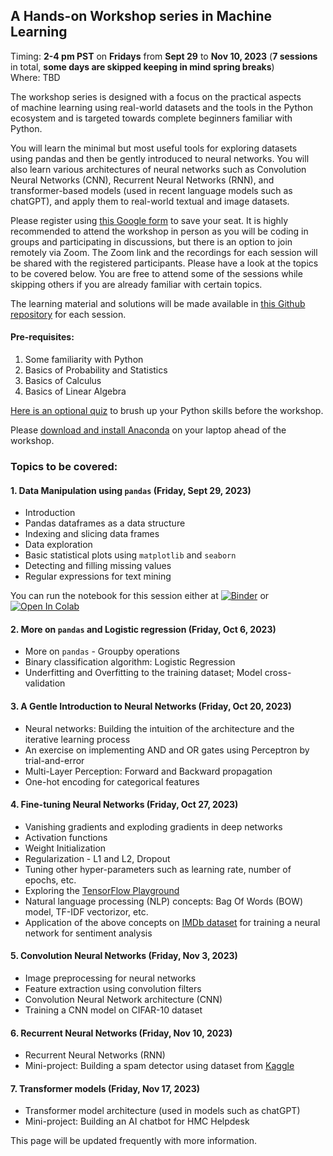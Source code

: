 ## A Hands-on Workshop series in Machine Learning 
Timing: **2-4 pm PST** on **Fridays** from **Sept 29** to **Nov 10, 2023** (**7 sessions** in total, **some days are skipped keeping in mind spring breaks**)  
Where: TBD

The workshop series is designed with a focus on the practical aspects of machine learning using real-world datasets and the tools in the Python ecosystem and is targeted towards complete beginners familiar with Python. 

You will learn the minimal but most useful tools for exploring datasets using pandas and then be gently introduced to neural networks. You will also learn various architectures of neural networks such as Convolution Neural Networks (CNN), Recurrent Neural Networks (RNN), and transformer-based models (used in recent language models such as chatGPT), and apply them to real-world textual and image datasets.
 
Please register using [this Google form](https://forms.gle/smtJSxn9Z6LNTTnD8) to save your seat. It is highly recommended to attend the workshop in person as you will be coding in groups and participating in discussions, but there is an option to join remotely via Zoom. The Zoom link and the recordings for each session will be shared with the registered participants. Please have a look at the topics to be covered below. You are free to attend some of the sessions while skipping others if you are already familiar with certain topics.

The learning material and solutions will be made available in [this Github repository](https://github.com/AashitaK/A-Hands-On-Workshop-In-Machine-Learning) for each session.

#### Pre-requisites:
1. Some familiarity with Python
2. Basics of Probability and Statistics
3. Basics of Calculus
4. Basics of Linear Algebra

[Here is an optional quiz](https://forms.gle/k3sidBtcAikQziQU7) to brush up your Python skills before the workshop.

Please [download and install Anaconda](https://www.anaconda.com/) on your laptop ahead of the workshop.  

### Topics to be covered:  

#### 1. Data Manipulation using `pandas` (Friday, Sept 29, 2023)
* Introduction
* Pandas dataframes as a data structure
* Indexing and slicing data frames
* Data exploration 
* Basic statistical plots using `matplotlib` and `seaborn`
* Detecting and filling missing values
* Regular expressions for text mining

You can run the notebook for this session either at [![Binder](https://mybinder.org/badge_logo.svg)](https://mybinder.org/v2/gh/AashitaK/A-Hands-On-Workshop-In-Machine-Learning/HEAD) or <a target="_blank" href="https://colab.research.google.com/github/AashitaK/A-Hands-On-Workshop-In-Machine-Learning/blob/main/Session%201/Data%20Manipulation%20using%20pandas.ipynb">
  <img src="https://colab.research.google.com/assets/colab-badge.svg" alt="Open In Colab"/>
</a>

#### 2. More on `pandas` and Logistic regression (Friday, Oct 6, 2023)
* More on `pandas` - Groupby operations
* Binary classification algorithm: Logistic Regression
* Underfitting and Overfitting to the training dataset; Model cross-validation 

#### 3. A Gentle Introduction to Neural Networks (Friday, Oct 20, 2023)
* Neural networks: Building the intuition of the architecture and the iterative learning process 
* An exercise on implementing AND and OR gates using Perceptron by trial-and-error 
* Multi-Layer Perception: Forward and Backward propagation
* One-hot encoding for categorical features

#### 4. Fine-tuning Neural Networks (Friday, Oct 27, 2023)
* Vanishing gradients and exploding gradients in deep networks
* Activation functions 
* Weight Initialization
* Regularization - L1 and L2, Dropout
* Tuning other hyper-parameters such as learning rate, number of epochs, etc.
* Exploring the [TensorFlow Playground](https://playground.tensorflow.org/)
* Natural language processing (NLP) concepts: Bag Of Words (BOW) model, TF-IDF vectorizor, etc.
* Application of the above concepts on [IMDb dataset](https://www.kaggle.com/lakshmi25npathi/imdb-dataset-of-50k-movie-reviews) for training a neural network for sentiment analysis

#### 5. Convolution Neural Networks (Friday, Nov 3, 2023)
* Image preprocessing for neural networks
* Feature extraction using convolution filters
* Convolution Neural Network architecture (CNN)
* Training a CNN model on CIFAR-10 dataset

#### 6. Recurrent Neural Networks (Friday, Nov 10, 2023)
* Recurrent Neural Networks (RNN)
* Mini-project: Building a spam detector using dataset from [Kaggle](https://www.kaggle.com)


#### 7. Transformer models (Friday, Nov 17, 2023)
* Transformer model architecture (used in models such as chatGPT)
* Mini-project: Building an AI chatbot for HMC Helpdesk

This page will be updated frequently with more information.
